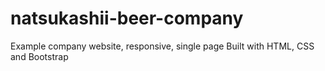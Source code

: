 # natsukashii-beer-company
Example company website, responsive, single page
Built with HTML, CSS and Bootstrap
